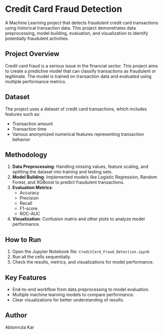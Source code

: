 # Credit Card Fraud Detection

A Machine Learning project that detects fraudulent credit card transactions using historical transaction data. This project demonstrates data preprocessing, model building, evaluation, and visualization to identify potentially fraudulent activities.

## Project Overview
Credit card fraud is a serious issue in the financial sector. This project aims to create a predictive model that can classify transactions as fraudulent or legitimate. The model is trained on transaction data and evaluated using multiple performance metrics.

## Dataset
The project uses a dataset of credit card transactions, which includes features such as:
- Transaction amount
- Transaction time
- Various anonymized numerical features representing transaction behavior

## Methodology
1. **Data Preprocessing**: Handling missing values, feature scaling, and splitting the dataset into training and testing sets.  
2. **Model Building**: Implemented models like Logistic Regression, Random Forest, and XGBoost to predict fraudulent transactions.  
3. **Evaluation Metrics**:
   - Accuracy
   - Precision
   - Recall
   - F1-score
   - ROC-AUC  
4. **Visualization**: Confusion matrix and other plots to analyze model performance.  

## How to Run
1. Open the Jupyter Notebook file: `CreditCard_Fraud_Detection.ipynb`  
2. Run all the cells sequentially.  
3. Check the results, metrics, and visualizations for model performance.  

## Key Features
- End-to-end workflow from data preprocessing to model evaluation.  
- Multiple machine learning models to compare performance.  
- Clear visualizations for better understanding of results.  

## Author
Abismruta Kar

